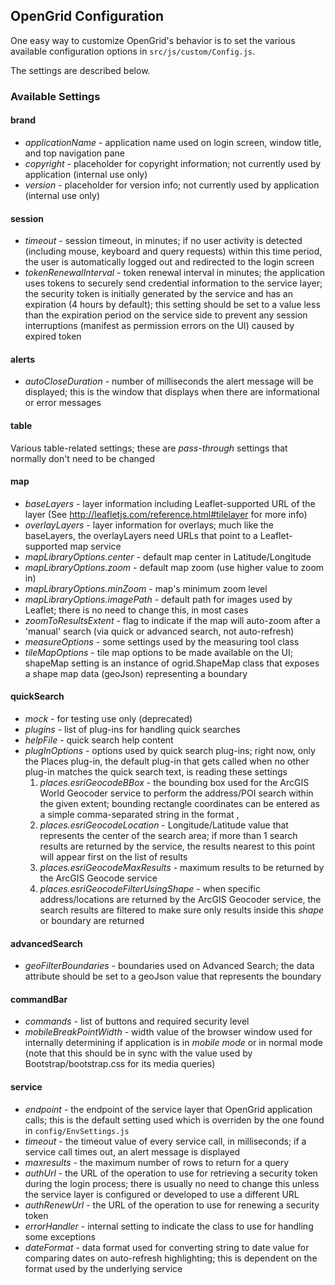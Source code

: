 ## OpenGrid Configuration

One easy way to customize OpenGrid's behavior is to set the various available configuration options in `src/js/custom/Config.js`.

The settings are described below.

### Available Settings
#### brand
* *applicationName* - application name used on login screen, window title, and top navigation pane
* *copyright* - placeholder for copyright information; not currently used by application (internal use only)
* *version* - placeholder for version info; not currently  used by application (internal use only)

#### session
* *timeout* - session timeout, in minutes; if no user activity is detected (including mouse, keyboard and query requests) within this 
time period, the user is automatically logged out and redirected to the login screen
* *tokenRenewalInterval* - token renewal interval in minutes; the application uses tokens to securely send credential information 
to the service layer; the security token is initially generated by the service and has an expiration (4 hours by default); this setting should 
be set to a value less than the expiration period on the service side to prevent any session interruptions (manifest as permission errors on the UI) caused by
expired token

#### alerts
* *autoCloseDuration* - number of milliseconds the alert message will be displayed; this is the window that displays when there are informational or error messages

#### table
Various table-related settings; these are *pass-through* settings that normally don't need to be changed

#### map
* *baseLayers* - layer information including Leaflet-supported URL of the layer (See http://leafletjs.com/reference.html#tilelayer for more info)
* *overlayLayers* - layer information for overlays; much like the baseLayers, the overlayLayers need URLs that point to a Leaflet-supported map service
* *mapLibraryOptions.center* - default map center in Latitude/Longitude
* *mapLibraryOptions.zoom* - default map zoom (use higher value to zoom in)
* *mapLibraryOptions.minZoom* - map's minimum zoom level
* *mapLibraryOptions.imagePath* - default path for images used by Leaflet; there is no need to change this, in most cases
* *zoomToResultsExtent* - flag to indicate if the map will auto-zoom after a 'manual' search (via quick or advanced search, not auto-refresh)
* *measureOptions* - some settings used by the measuring tool class
* *tileMapOptions* - tile map options to be made available on the UI; shapeMap setting is an instance of ogrid.ShapeMap class that exposes a shape map data (geoJson) representing a boundary

#### quickSearch
* *mock* - for testing use only (deprecated)
* *plugins* - list of plug-ins for handling quick searches
* *helpFile* - quick search help content
* *plugInOptions* - options used by quick search plug-ins; right now, only the Places plug-in, the default plug-in that gets called when no other plug-in matches the quick search text, is reading these settings
  1. *places.esriGeocodeBBox* - the bounding box used for the ArcGIS World Geocoder service to perform the address/POI search within the given extent; bounding rectangle coordinates can be entered as a simple comma-separated string in the format <lower left corner>,<upper right corner>
  2. *places.esriGeocodeLocation* - Longitude/Latitude value that represents the center of the search area; if more than 1 search results are returned by the service, the results nearest to this point will appear first on the list of results
  3. *places.esriGeocodeMaxResults* - maximum results to be returned by the ArcGIS Geocode service
  4. *places.esriGeocodeFilterUsingShape* - when specific address/locations are returned by the ArcGIS Geocoder service, the search results are filtered to make sure only results inside this *shape* or boundary are returned

#### advancedSearch
* *geoFilterBoundaries* - boundaries used on Advanced Search; the data attribute should be set to a geoJson value that represents the boundary

#### commandBar
* *commands* - list of buttons and required security level
* *mobileBreakPointWidth* - width value of the browser window used for internally determining if application is in *mobile mode* or in normal mode (note that this should be in sync with the value used by Bootstrap/bootstrap.css for its media queries)

 
#### service
* *endpoint* - the endpoint of the service layer that OpenGrid application calls; this is the default setting used which is overriden by the one found in `config/EnvSettings.js`
* *timeout* - the timeout value of every service call, in milliseconds; if a service call times out, an alert message is displayed
* *maxresults* - the maximum number of rows to return for a query
* *authUrl* - the URL of the operation to use for retrieving a security token during the login process; there is usually no need to change this unless the service layer is configured or developed to use a different URL
* *authRenewUrl* - the URL of the operation to use for renewing a security token
* *errorHandler* - internal setting to indicate the class to use for handling some exceptions
* *dateFormat* - data format used for converting string to date value for comparing dates on auto-refresh highlighting; this is dependent on the format used by the underlying service
